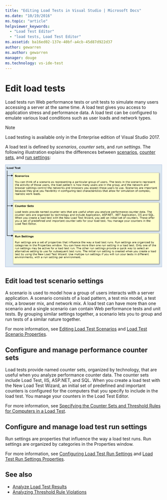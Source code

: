 ```yaml
---
title: "Editing Load Tests in Visual Studio | Microsoft Docs"
ms.date: "10/19/2016"
ms.topic: "article"
helpviewer_keywords:
  - "Load Test Editor"
  - "load tests, Load Test Editor"
ms.assetid: ba16ed02-137e-40bf-a4cb-45d87d922d37
author: gewarren
ms.author: gewarren
manager: douge
ms.technology: vs-ide-test
---
```

# Edit load tests

Load tests run Web performance tests or unit tests to simulate many users accessing a server at the same time. A load test gives you access to application stress and performance data. A load test can be configured to emulate various load conditions such as user loads and network types.

> [!NOTE]
> Load testing is available only in the Enterprise edition of Visual Studio 2017.

A load test is defined by *scenarios*, *counter sets*, and *run settings*. The following illustration explains the differences between [scenarios](../test/edit-load-test-scenarios.md), [counter sets](../test/specify-counter-sets-and-threshold-rules-for-load-testing.md), and [run settings](../test/load-test-run-settings-properties.md):

![Load Test Architecture](../test/media/load_test_editor.png)

## Edit load test scenario settings

A scenario is used to model how a group of users interacts with a server application. A scenario consists of a load pattern, a test mix model, a test mix, a browser mix, and network mix. A load test can have more than one scenario and a single scenario can contain Web performance tests and unit tests. By grouping similar settings together, a scenario lets you to group and run tests of a similar nature together.

For more information, see [Editing Load Test Scenarios](../test/edit-load-test-scenarios.md) and [Load Test Scenario Properties](../test/load-test-scenario-properties.md).

## Configure and manage performance counter sets

Load tests provide named counter sets, organized by technology, that are useful when you analyze performance counter data. The counter sets include Load Test, IIS, ASP.NET, and SQL. When you create a load test with the New Load Test Wizard, an initial set of predefined and important counters is configured for the computers that you specify to include in the load test. You manage your counters in the Load Test Editor.

For more information, see [Specifying the Counter Sets and Threshold Rules for Computers in a Load Test](../test/specify-counter-sets-and-threshold-rules-for-load-testing.md).

## Configure and manage load test run settings

Run settings are properties that influence the way a load test runs. Run settings are organized by categories in the Properties window.

For more information, see [Configuring Load Test Run Settings](../test/configure-load-test-run-settings.md) and [Load Test Run Settings Properties](../test/load-test-run-settings-properties.md).

## See also

- [Analyze Load Test Results](../test/analyze-load-test-results-using-the-load-test-analyzer.md)
- [Analyzing Threshold Rule Violations](../test/analyze-threshold-rule-violations-in-load-tests.md)